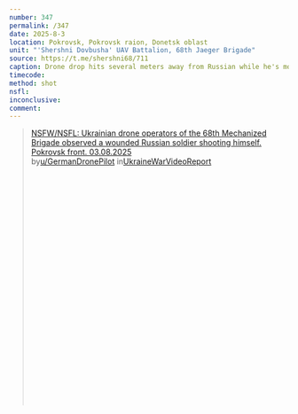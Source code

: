 ```yaml
---
number: 347
permalink: /347
date: 2025-8-3
location: Pokrovsk, Pokrovsk raion, Donetsk oblast
unit: "'Shershni Dovbusha' UAV Battalion, 68th Jaeger Brigade"
source: https://t.me/shershni68/711
caption: Drone drop hits several meters away from Russian while he's moving among trees, he falls on the ground, apparently injured. Later is seen pointing his AK under his chin and pulling the trigger, it fires several rounds
timecode: 
method: shot
nsfl: 
inconclusive: 
comment: 
---
```

<blockquote class="reddit-embed-bq" style="height:500px" data-embed-height="740"><a href="https://www.reddit.com/r/UkraineWarVideoReport/comments/1mguxvm/nsfwnsfl_ukrainian_drone_operators_of_the_68th/">NSFW/NSFL: Ukrainian drone operators of the 68th Mechanized Brigade observed a wounded Russian soldier shooting himself. Pokrovsk front. 03.08.2025</a><br> by<a href="https://www.reddit.com/user/GermanDronePilot/">u/GermanDronePilot</a> in<a href="https://www.reddit.com/r/UkraineWarVideoReport/">UkraineWarVideoReport</a></blockquote><script async="" src="https://embed.reddit.com/widgets.js" charset="UTF-8"></script>